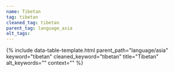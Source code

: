 ```yaml
---
name: Tibetan
tag: tibetan
cleaned_tag: tibetan
parent_tag: language_asia
alt_tags: 
---
```


{% include data-table-template.html 
  parent_path="language/asia" 
  keyword="tibetan" 
  cleaned_keyword="tibetan" 
  title="Tibetan"
  alt_keywords=""
  context=""
%}

